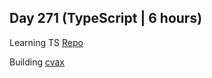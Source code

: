 ## Day 271 (TypeScript | 6 hours)

Learning TS
[Repo](https://github.com/alexvyber/typescript_stuff)

Building [cvax](https://github.com/alexvyber/cvax)

